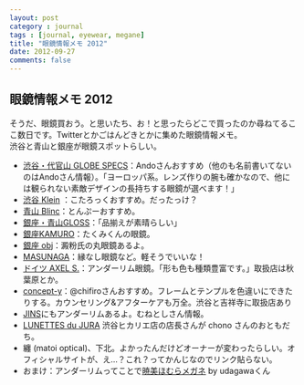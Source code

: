 ```yaml
---
layout: post
category : journal
tags : [journal, eyewear, megane]
title: "眼鏡情報メモ 2012"
date: 2012-09-27
comments: false
---
```

## 眼鏡情報メモ 2012

そうだ、眼鏡買おう。と思いたち、お！と思ったらどこで買ったのか尋ねてるここ数日です。Twitterとかごはんどきとかに集めた眼鏡情報メモ。  
渋谷と青山と銀座が眼鏡スポットらしい。

* [渋谷・代官山 GLOBE SPECS](http://www.globespecs.co.jp/)：Andoさんおすすめ（他のも名前書いてないのはAndoさん情報）。「ヨーロッパ系。レンズ作りの腕も確かなので、他には観られない素敵デザインの長持ちする眼鏡が選べます！」
* [渋谷 Klein](http://klein-eyewear.com/) ：こたろっくおすすめ。だったっけ？
* [青山 Blinc](http://www.blinc.co.jp/)：とんぷーおすすめ。
* [銀座・青山GLOSS](http://www.gloss-eyes.com/english/)：「品揃えが素晴らしい」
* [銀座KAMURO](http://www.kamuro-net.co.jp/)：たくみくんの眼鏡。
* [銀座 obj](http://www.obj.co.jp/index.html)：澱粉氏の丸眼鏡あるよ。
* [MASUNAGA](http://www.masunaga1905.jp/)：縁なし眼鏡など。軽そうでいいな！
* [ドイツ AXEL S.](http://www.axel-s-design.com)：アンダーリム眼鏡。「形も色も種類豊富です。」取扱店は秋葉原とか。
* [concept-y](http://www.concept-y.com/)：@chifiroさんおすすめ。フレームとテンプルを色違いにできたりする。カウンセリング&アフターケアも万全。渋谷と吉祥寺に取扱店あり
* [JINS](http://www.jins-jp.com/Products/Detail/number/MCU-00-112/)にもアンダーリムあるよ。むねとしさん情報。
* [LUNETTES du JURA](http://www.jurajura.jp/﻿) 渋谷ヒカリエ店の店長さんが chono さんのおともだち。
* 纏 (matoi optical)、下北。よかったんだけどオーナーが変わったらしい。オフィシャルサイトが、え…？これ？ってかんじなのでリンク貼らない。
* おまけ：アンダーリムってことで[暁美ほむらメガネ](http://www.cospa.com/detail/id/00000044857) by udagawaくん
